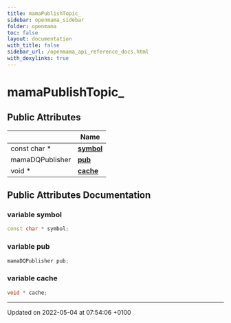 ```yaml
---
title: mamaPublishTopic_
sidebar: openmama_sidebar
folder: openmama
toc: false
layout: documentation
with_title: false
sidebar_url: /openmama_api_reference_docs.html
with_doxylinks: true
---
```


# mamaPublishTopic_





## Public Attributes

|                | Name           |
| -------------- | -------------- |
| const char * | **[symbol](structmamaPublishTopic__.html#variable-symbol)**  |
| mamaDQPublisher | **[pub](structmamaPublishTopic__.html#variable-pub)**  |
| void * | **[cache](structmamaPublishTopic__.html#variable-cache)**  |

## Public Attributes Documentation

### variable symbol

```cpp
const char * symbol;
```


### variable pub

```cpp
mamaDQPublisher pub;
```


### variable cache

```cpp
void * cache;
```


-------------------------------

Updated on 2022-05-04 at 07:54:06 +0100